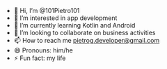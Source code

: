 - 👋 Hi, I’m @101Pietro101
- 👀 I’m interested in app development
- 🌱 I’m currently learning Kotlin and Android
- 💞️ I’m looking to collaborate on business activities
- 📫 How to reach me pietrog.developer@gmail.com
- 😄 Pronouns: him/he
- ⚡ Fun fact: my life

<!---
101Pietro101/101Pietro101 is a ✨ special ✨ repository because its `README.md` (this file) appears on your GitHub profile.
You can click the Preview link to take a look at your changes.
--->
